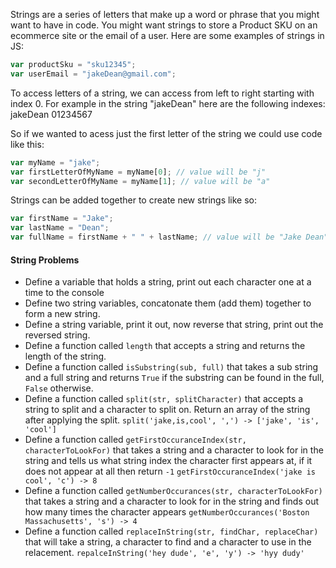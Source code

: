 Strings are a series of letters that make up a word or phrase that you might want
to have in code.  You might want strings to store a Product SKU on an ecommerce site
or the email of a user.  Here are some examples of strings in JS:

```javascript
var productSku = "sku12345";
var userEmail = "jakeDean@gmail.com";
```

To access letters of a string, we can access from left to right starting with index 0.
For example in the string "jakeDean" here are the following indexes:
jakeDean
01234567

So if we wanted to acess just the first letter of the string we could use code like
this:

```javascript
var myName = "jake";
var firstLetterOfMyName = myName[0]; // value will be "j"
var secondLetterOfMyName = myName[1]; // value will be "a"
```

Strings can be added together to create new strings like so:

```javascript
var firstName = "Jake";
var lastName = "Dean";
var fullName = firstName + " " + lastName; // value will be "Jake Dean"
```

#### String Problems

- Define a variable that holds a string, print out each character one at a time to the console
- Define two string variables, concatonate them (add them) together to form a new string.
- Define a string variable, print it out, now reverse that string, print out the reversed string.
- Define a function called `length` that accepts a string and returns the length of the string.
- Define a function called `isSubstring(sub, full)` that takes a sub string and a full string
  and returns `True` if the substring can be found in the full, `False` otherwise.
- Define a function called `split(str, splitCharacter)` that accepts a string to split and
  a character to split on.  Return an array of the string after applying the split.
  `split('jake,is,cool', ',') -> ['jake', 'is', 'cool']`
- Define a function called `getFirstOccuranceIndex(str, characterToLookFor)` that takes a string
  and a character to look for in the string and tells us what string index the character first
  appears at, if it does not appear at all then return `-1`
  `getFirstOccuranceIndex('jake is cool', 'c') -> 8`
- Define a function called `getNumberOccurances(str, characterToLookFor)` that takes a string
  and a character to look for in the string and finds out how many times the character appears
  `getNumberOccurances('Boston Massachusetts', 's') -> 4`
- Define a function called `replaceInString(str, findChar, replaceChar)` that will take a string,
  a character to find and a character to use in the relacement.
  `repalceInString('hey dude', 'e', 'y') -> 'hyy dudy'`